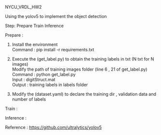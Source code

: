 NYCU_VRDL_HW2  
  
Using the yolov5 to implement the object detection  
  
Step: Prepare Train Inference  
  
  Prepare :  
    
  1. Install the environment  
     Command : pip install -r requirements.txt  
       
  2. Execute the (get_label.py) to obtain the training labels in txt (N txt for N images)  
     Modify the path of training images folder (line 6 , 21 of get_label.py)  
     Command : python get_label.py  
     Input : digitStruct.mat  
     Output : training labels in labels folder
     
  3. Modify the (dataset.yaml) to declare the training dir , validation data and number of labels  
    
  Train : 
    
  Inference : 
  
Reference : https://github.com/ultralytics/yolov5  
